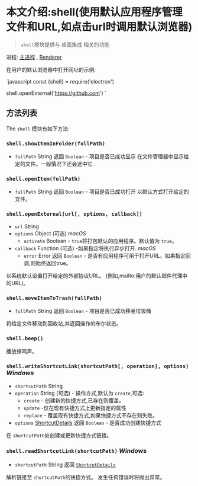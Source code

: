 # 本文介绍:shell(使用默认应用程序管理文件和URL,如点击url时调用默认浏览器)

> `shell`模块提供与 桌面集成 相关的功能

进程: [主进程](../glossary.md#main-process)         , [Renderer](../glossary.md#renderer-process)

在用户的默认浏览器中打开网址的示例:

`javascript
const {shell} = require('electron')

shell.openExternal('https://github.com')
`

## 方法列表

The `shell` 模块有如下方法:

### `shell.showItemInFolder(fullPath)`
* `fullPath` String
返回 `Boolean` - 项目是否已成功显示
在文件管理器中显示给定的文件。一般情况下还会选中它.

### `shell.openItem(fullPath)`
* `fullPath` String
返回 `Boolean` - 项目是否已成功打开
以默认方式打开给定的文件。

### `shell.openExternal(url[, options, callback])`
* `url` String
* `options` Object (可选) _macOS_
  * `activate` Boolean - `true`将打包默认的应用程序。默认值为 `true`。
* `callback` Function (可选) -如果指定将执行异步打开. _macOS_
  * `error` Error
返回 `Boolean` - 是否有应用程序可用于打开URL。如果指定回调,则始终返回true。

以系统默认设置打开给定的外部协议URL。 (例如,mailto:用户的默认邮件代理中的URL)。

### `shell.moveItemToTrash(fullPath)`
* `fullPath` String
返回 `Boolean` - 项目是否已成功移至垃圾桶

将给定文件移动到回收站,并返回操作的布尔状态。

### `shell.beep()`

播放蜂鸣声。

### `shell.writeShortcutLink(shortcutPath[, operation], options)` _Windows_
* `shortcutPath` String
* `operation` String (可选) - 操作方式,默认为 `create`,可选:
  * `create` - 创建新的快捷方式,已存在则覆盖。
  * `update` -仅在现有快捷方式上更新指定的属性
  * `replace` - 覆盖现有快捷方式,如果快捷方式不存在则失败。
* `options` [ShortcutDetails](structures/shortcut-details.md)
返回 `Boolean` - 是否成功创建快捷方式

在 `shortcutPath`处创建或更新快捷方式链接。

### `shell.readShortcutLink(shortcutPath)` _Windows_
* `shortcutPath` String
返回 [`ShortcutDetails`](structures/shortcut-details.md)

解析链接至 `shortcutPath`的快捷方式。
发生任何错误时将抛出异常。